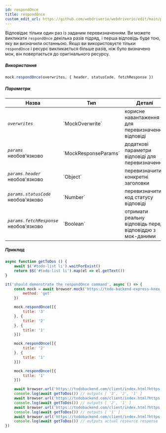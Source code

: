 ```yaml
---
id: respondOnce
title: respondOnce
custom_edit_url: https://github.com/webdriverio/webdriverio/edit/main/packages/webdriverio/src/commands/mock/respondOnce.ts
---
```


Відповідає тільки один раз із заданим перевизначенням. Ви можете викликати `respondOnce` декілька разів підряд, і перша відповідь буде тою, яку ви визначили останньою. Якщо ви використовуєте тільки `respondOnce` і ресурс викликається більше разів, ніж було визначено мок, він повертається до оригінального ресурсу.

##### Використання

```js
mock.respondOnce(overwrites, { header, statusCode, fetchResponse })
```

##### Параметри

<table>
  <thead>
    <tr>
      <th>Назва</th><th>Тип</th><th>Деталі</th>
    </tr>
  </thead>
  <tbody>
    <tr>
      <td><code><var>overwrites</var></code></td>
      <td>`MockOverwrite`</td>
      <td>корисне навантаження для перевизначення відповіді</td>
    </tr>
    <tr>
      <td><code><var>params</var></code><br /><span className="label labelWarning">необов'язково</span></td>
      <td>`MockResponseParams`</td>
      <td>додаткові параметри відповіді для перевизначення</td>
    </tr>
    <tr>
      <td><code><var>params.header</var></code><br /><span className="label labelWarning">необов'язково</span></td>
      <td>`Object`</td>
      <td>перевизначити конкретні заголовки</td>
    </tr>
    <tr>
      <td><code><var>params.statusCode</var></code><br /><span className="label labelWarning">необов'язково</span></td>
      <td>`Number`</td>
      <td>перевизначити код статусу відповіді</td>
    </tr>
    <tr>
      <td><code><var>params.fetchResponse</var></code><br /><span className="label labelWarning">необов'язково</span></td>
      <td>`Boolean`</td>
      <td>отримати реальну відповідь перед відповіддю з мок-даними</td>
    </tr>
  </tbody>
</table>

##### Приклад

```js title="respondOnce.js"
async function getToDos () {
    await $('#todo-list li').waitForExist()
    return $$('#todo-list li').map(el => el.getText())
}

it('should demonstrate the respondOnce command', async () => {
    const mock = await browser.mock('https://todo-backend-express-knex.herokuapp.com/', {
        method: 'get'
    })

    mock.respondOnce([{
        title: '3'
    }, {
        title: '2'
    }, {
        title: '1'
    }])

    mock.respondOnce([{
        title: '2'
    }, {
        title: '1'
    }])

    mock.respondOnce([{
        title: '1'
    }])

    await browser.url('https://todobackend.com/client/index.html?https://todo-backend-express-knex.herokuapp.com/')
    console.log(await getToDos()) // outputs [ '3', '2', '1' ]
    await browser.url('https://todobackend.com/client/index.html?https://todo-backend-express-knex.herokuapp.com/')
    console.log(await getToDos()) // outputs [ '2', '1' ]
    await browser.url('https://todobackend.com/client/index.html?https://todo-backend-express-knex.herokuapp.com/')
    console.log(await getToDos()) // outputs [ '1' ]
    await browser.url('https://todobackend.com/client/index.html?https://todo-backend-express-knex.herokuapp.com/')
    console.log(await getToDos()) // outputs actual resource response
})
```